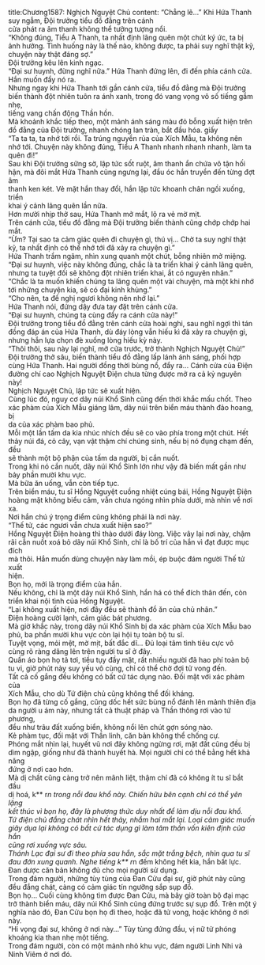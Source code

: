 title:Chương1587: Nghịch Nguyệt Chủ
content:
“Chẳng lẽ…” Khi Hứa Thanh suy ngẫm, Đội trưởng tiểu đồ đằng trên cánh<br>cửa phát ra âm thanh không thể tưởng tượng nổi.<br>“Không đúng, Tiểu A Thanh, ta nhất định lãng quên một chút ký ức, ta bị<br>ảnh hưởng. Tình huống này là thế nào, không được, ta phải suy nghĩ thật kỹ,<br>chuyện này thật đáng sợ.”<br>Đội trưởng kêu lên kinh ngạc.<br>“Đại sư huynh, đừng nghĩ nữa.” Hứa Thanh đứng lên, đi đến phía cánh cửa.<br>Hắn muốn đẩy nó ra.<br>Nhưng ngay khi Hứa Thanh tới gần cánh cửa, tiểu đồ đằng mà Đội trưởng<br>biến thành đột nhiên tuôn ra ánh xanh, trong đó vang vọng vô số tiếng gầm nhẹ,<br>tiếng vang chấn động Thần hồn.<br>Mà khoảnh khắc tiếp theo, một mảnh ánh sáng màu đỏ bỗng xuất hiện trên<br>đồ đằng của Đội trưởng, nhanh chóng lan tràn, bắt đầu hóa. giấy<br>“Ta ta ta, ta nhớ tới rồi. Ta trúng nguyền rủa của Xích Mẫu, ta không nên<br>nhớ tới. Chuyện này không đúng, Tiểu A Thanh nhanh nhanh nhanh, làm ta<br>quên đi!”<br>Sau khi Đội trưởng sững sờ, lập tức sốt ruột, âm thanh ẩn chứa vô tận hối<br>hận, mà đôi mắt Hứa Thanh cũng ngưng lại, đầu óc hắn truyền đến từng đợt âm<br>thanh ken két. Vẻ mặt hắn thay đổi, hắn lập tức khoanh chân ngồi xuống, triển<br>khai ý cảnh lãng quên lần nữa.<br>Hơn mười nhịp thở sau, Hứa Thanh mở mắt, lộ ra vẻ mờ mịt.<br>Trên cánh cửa, tiểu đồ đằng mà Đội trưởng biến thành cũng chớp chớp hai<br>mắt.<br>“Ừm? Tại sao ta cảm giác quên đi chuyện gì, thú vị… Chờ ta suy nghĩ thật<br>kỹ, ta nhất định có thể nhớ tới đã xảy ra chuyện gì.”<br>Hứa Thanh trầm ngâm, nhìn xung quanh một chút, bỗng nhiên mở miệng.<br>“Đại sư huynh, việc này không đúng, chắc là ta triển khai ý cảnh lãng quên,<br>nhưng ta tuyệt đối sẽ không đột nhiên triển khai, ắt có nguyên nhân.”<br>“Chắc là ta muốn khiến chúng ta lãng quên một vài chuyện, mà một khi nhớ<br>tới những chuyện kia, sẽ có đại kinh khủng.”<br>“Cho nên, ta đề nghị ngươi không nên nhớ lại.”<br>Hứa Thanh nói, đứng dậy đưa tay đặt trên cánh cửa.<br>“Đại sư huynh, chúng ta cùng đẩy ra cánh cửa này!”<br>Đội trưởng trong tiểu đồ đằng trên cánh cửa hoài nghi, sau nghĩ ngợi thì tán<br>đồng đáp án của Hứa Thanh, dù đáy lòng vẫn hiếu kì đã xảy ra chuyện gì,<br>nhưng hắn lựa chọn đè xuống lòng hiếu kỳ này.<br>“Thôi thôi, sau này lại nghĩ, mở cửa trước, trở thành Nghịch Nguyệt Chủ!”<br>Đội trưởng thở sâu, biến thành tiểu đồ đằng lấp lánh ánh sáng, phối hợp<br>cùng Hứa Thanh. Hai người đồng thời bùng nổ, đẩy ra… Cánh cửa của Điện<br>đường chí cao Nghịch Nguyệt Điện chưa từng được mở ra cả kỷ nguyên này!<br>Nghịch Nguyệt Chủ, lập tức sẽ xuất hiện.<br>Cùng lúc đó, nguy cơ dãy núi Khổ Sinh cũng đến thời khắc mấu chốt. Theo<br>xác phàm của Xích Mẫu giáng lâm, dãy núi trên biển máu thành đảo hoang, bị<br>da của xác phàm bao phủ.<br>Mỗi một lần tấm da kia nhúc nhích đều sẽ co vào phía trong một chút. Hết<br>thảy núi đá, cỏ cây, vạn vật thậm chí chúng sinh, nếu bị nó đụng chạm đến, đều<br>sẽ thành một bộ phận của tấm da người, bị cắn nuốt.<br>Trong khi nó cắn nuốt, dãy núi Khổ Sinh lớn như vậy đã biến mất gần như<br>bảy phần mười khu vực.<br>Mà bữa ăn uống, vẫn còn tiếp tục.<br>Trên biển máu, tu sĩ Hồng Nguyệt cuồng nhiệt cúng bái, Hồng Nguyệt Điện<br>hoàng mặt không biểu cảm, vẫn chưa ngóng nhìn phía dưới, mà nhìn về nơi xa.<br>Nơi hắn chú ý trọng điểm cũng không phải là nơi này.<br>“Thế tử, các ngươi vẫn chưa xuất hiện sao?”<br>Hồng Nguyệt Điện hoàng thì thào dưới đáy lòng. Việc vây lại nơi này, chậm<br>rãi cắn nuốt xoá bỏ dãy núi Khổ Sinh, chỉ là bố trí của hắn vì đạt được mục đích<br>mà thôi. Hắn muốn dùng chuyện này làm mồi, ép buộc đám người Thế tử xuất<br>hiện.<br>Bọn họ, mới là trọng điểm của hắn.<br>Nếu không, chỉ là một dãy núi Khổ Sinh, hắn há có thể đích thân đến, còn<br>triển khai nội tình của Hồng Nguyệt.<br>“Lại không xuất hiện, nơi đây đều sẽ thành đồ ăn của chủ nhân.”<br>Điện hoàng cười lạnh, cảm giác bát phương.<br>Mà giờ khắc này, trong dãy núi Khổ Sinh bị da xác phàm của Xích Mẫu bao<br>phủ, ba phần mười khu vực còn lại hội tụ toàn bộ tu sĩ.<br>Tuyệt vọng, mỏi mệt, mờ mịt, bất đắc dĩ… Đủ loại tâm tình tiêu cực vô<br>cùng rõ ràng dâng lên trên người tu sĩ ở đây.<br>Quần áo bọn họ tả tơi, tiều tụy đầy mặt, rất nhiều người đã hao phí toàn bộ<br>tu vi, giờ phút này suy yếu vô cùng, chỉ có thể chờ đợi tử vong đến.<br>Tất cả cố gắng đều không có bất cứ tác dụng nào. Đối mặt với xác phàm của<br>Xích Mẫu, cho dù Tứ điện chủ cũng không thể đối kháng.<br>Bọn họ đã từng cố gắng, cũng dốc hết sức bùng nổ đánh lên mảnh thiên địa<br>da người u ám này, nhưng tất cả thuật pháp và Thần thông rơi vào tứ phương,<br>đều như trâu đất xuống biển, không nổi lên chút gợn sóng nào.<br>Kẻ phàm tục, đối mặt với Thần linh, căn bản không thể chống cự.<br>Phóng mắt nhìn lại, huyết vũ nơi đây không ngừng rơi, mặt đất cũng đều bị<br>dìm ngập, giống như đã thành huyết hà. Mọi người chỉ có thể bằng hết khả năng<br>đứng ở nơi cao hơn.<br>Mà dị chất cũng càng trở nên mãnh liệt, thậm chí đã có không ít tu sĩ bắt đầu<br>dị hoá, k** r*n trong nỗi đau khổ này. Chiến hữu bên cạnh chỉ có thể yên lặng<br>kết thúc vì bọn họ, đây là phương thức duy nhất để làm dịu nỗi đau khổ.<br>Tứ điện chủ đắng chát nhìn hết thảy, nhắm hai mắt lại. Loại cảm giác muốn<br>giãy dụa lại không có bất cứ tác dụng gì làm tâm thần vốn kiên định của hắn<br>cũng rơi xuống vực sâu.<br>Thánh Lạc đại sư đi theo phía sau hắn, sắc mặt trắng bệch, nhìn qua tu sĩ<br>đau đớn xung quanh. Nghe tiếng k** r*n đếm không hết kia, hắn bất lực.<br>Đan dược căn bản không đủ cho mọi người sử dụng.<br>Trong đám người, những tùy tùng của Đan Cửu đại sư, giờ phút này cũng<br>đều đắng chát, càng có cảm giác tín ngưỡng sắp sụp đổ.<br>Bọn họ… Cuối cùng không tìm được Đan Cửu, mà bây giờ toàn bộ đại mạc<br>trở thành biển máu, dãy núi Khổ Sinh cũng đứng trước sự sụp đổ. Trên một ý<br>nghĩa nào đó, Đan Cửu bọn họ đi theo, hoặc đã tử vong, hoặc không ở nơi này.<br>“Hi vọng đại sư, không ở nơi này…” Tùy tùng đứng đầu, vị nữ tử phóng<br>khoáng kia than nhẹ một tiếng.<br>Trong đám người, còn có một mảnh nhỏ khu vực, đám người Linh Nhi và<br>Ninh Viêm ở nơi đó.